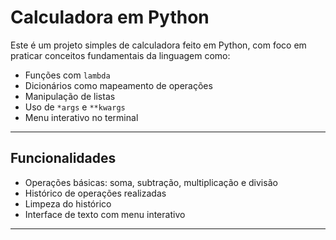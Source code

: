 # Calculadora em Python

Este é um projeto simples de calculadora feito em Python, com foco em praticar conceitos fundamentais da linguagem como:

- Funções com `lambda`
- Dicionários como mapeamento de operações
- Manipulação de listas
- Uso de `*args` e `**kwargs`
- Menu interativo no terminal

---

## Funcionalidades

- Operações básicas: soma, subtração, multiplicação e divisão
- Histórico de operações realizadas
- Limpeza do histórico
- Interface de texto com menu interativo

---
